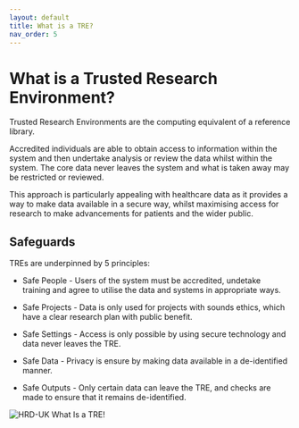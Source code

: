 ```yaml
---
layout: default
title: What is a TRE?
nav_order: 5
---
```


# What is a Trusted Research Environment?


Trusted Research Environments are the computing equivalent of a reference library.   

Accredited individuals are able to obtain access to information within the system and then undertake analysis or review the data whilst within the system.  The core data never leaves the system and what is taken away may be restricted or reviewed.

This approach is particularly appealing with healthcare data as it provides a way to make data available in a secure way, whilst maximising access for research to make advancements for patients and the wider public.
  

## Safeguards

TREs are underpinned by 5 principles:

- Safe People - Users of the system must be accredited, undetake training and agree to utilise the data and systems in appropriate ways.

- Safe Projects - Data is only used for projects with sounds ethics, which have a clear research plan with public benefit.

- Safe Settings - Access is only possible by using secure technology and data never leaves the TRE.

- Safe Data - Privacy is ensure by making data available in a de-identified manner.

- Safe Outputs - Only certain data can leave the TRE, and checks are made to ensure that it remains de-identified.


![HRD-UK What Is a TRE!](/background/whatisatre.png "HRD-UK What Is a TRE")